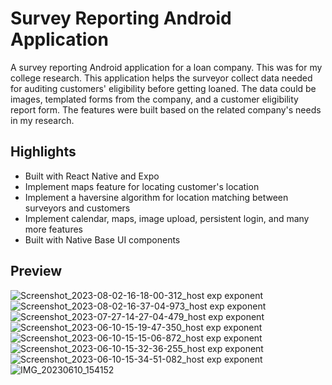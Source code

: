 # Survey Reporting Android Application

A survey reporting Android application for a loan company. This was for my college research. This application helps the surveyor collect data needed for auditing customers' eligibility before getting loaned. The data could be images, templated forms from the company, and a customer eligibility report form. The features were built based on the related company's needs in my research.

## Highlights

- Built with React Native and Expo
- Implement maps feature for locating customer's location
- Implement a haversine algorithm for location matching between surveyors and customers
- Implement calendar, maps, image upload, persistent login, and many more features
- Built with Native Base UI components

## Preview

![Screenshot_2023-08-02-16-18-00-312_host exp exponent](https://github.com/rhenaldkarrel/android-survey-reporting-app/assets/65062403/668e010c-720f-44ad-acd9-d573b89ce6bc)
![Screenshot_2023-08-02-16-37-04-973_host exp exponent](https://github.com/rhenaldkarrel/android-survey-reporting-app/assets/65062403/17aec464-6fed-45b8-a2f4-8f7dfd71bcb4)
![Screenshot_2023-07-27-14-27-04-479_host exp exponent](https://github.com/rhenaldkarrel/android-survey-reporting-app/assets/65062403/0e6d0e7b-c88a-47d3-aaee-0cf5f98a4820)
![Screenshot_2023-06-10-15-19-47-350_host exp exponent](https://github.com/rhenaldkarrel/android-survey-reporting-app/assets/65062403/ba84c39d-1a35-4c98-abb9-e8d2924712b3)
![Screenshot_2023-06-10-15-15-06-872_host exp exponent](https://github.com/rhenaldkarrel/android-survey-reporting-app/assets/65062403/7bb7bfe1-3507-4cdd-8203-40ea9ad3d962)
![Screenshot_2023-06-10-15-32-36-255_host exp exponent](https://github.com/rhenaldkarrel/android-survey-reporting-app/assets/65062403/f9a5067e-f139-4119-bf31-e040a14be5d6)
![Screenshot_2023-06-10-15-34-51-082_host exp exponent](https://github.com/rhenaldkarrel/android-survey-reporting-app/assets/65062403/081a4b55-3c5e-4a00-bc47-d2c4a499eae1)
![IMG_20230610_154152](https://github.com/rhenaldkarrel/android-survey-reporting-app/assets/65062403/45fc28ac-19e5-478c-8c19-81769fb0ba1c)

